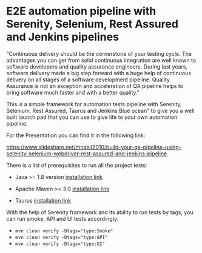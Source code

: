 # E2E automation pipeline with Serenity, Selenium, Rest Assured and Jenkins pipelines

"Continuous delivery should be the cornerstone of your testing cycle.
The advantages you can get from solid continuous integration are well known to software developers and quality assurance engineers. 
During last years, software delivery made a big step forward with a huge help of continuous delivery on all stages of a software development pipeline. 
Quality Assurance is not an exception and acceleration of QA pipeline helps to bring software much faster and with a better quality."

This is a simple framework for automation tests pipeline with Serenity, Selenium, Rest Assured, Taurus and Jenkins Blue ocean" to give you a well built launch pad that you can use to give life to your own automation pipeline. 

For the Presentation you can find it in the following link:

https://www.slideshare.net/mnabil2010/build-your-qa-pipeline-using-serenity-selenium-webdriver-rest-assured-and-jenkins-pipeline

There is a list of prerequisites to run all the project tests:

- Java >= 1.8 version [installation link](http://www.oracle.com/technetwork/java/javase/downloads/jdk8-downloads-2133151.html)

- Apache Maven >= 3.0 [installation link](https://maven.apache.org/install.html)

- Taurus [installation link](https://gettaurus.org/?utm_source=blog&utm_medium=BM_blog&utm_campaign=qa-automation-pipeline-learn-how-to-build-your-own)


With the help of Serenity framework and its ability to run tests by tags, you can run smoke, API and UI tests accordingly:

- `mvn clean verify -Dtags="type:Smoke"`
- `mvn clean verify -Dtags="type:API"`
- `mvn clean verify -Dtags="type:UI"`
